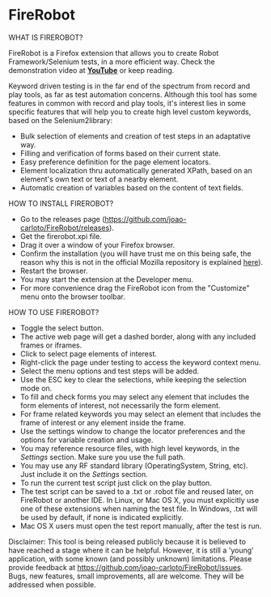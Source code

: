 FireRobot
=========

WHAT IS FIREROBOT?

FireRobot is a Firefox extension that allows you to create Robot Framework/Selenium tests, in a more efficient way. Check the demonstration video at <strong><a href='http://youtu.be/uzRwY6xkTC0' target='_blank'>YouTube</a></strong> or keep reading.

Keyword driven testing is in the far end of the spectrum from record and play tools, as far as test automation concerns. 
Although this tool has some features in common with record and play tools, it's interest lies in some specific features that will help you to create high level custom keywords, based on the Selenium2library:
- Bulk selection of elements and creation of test steps in an adaptative way.
- Filling and verification of forms based on their current state.
- Easy preference definition for the page element locators.
- Element localization thru automatically generated XPath, based on an element's own text or text of a nearby element.
- Automatic creation of variables based on the content of text fields.


HOW TO INSTALL FIREROBOT?

- Go to the releases page (https://github.com/joao-carloto/FireRobot/releases).
- Get the firerobot.xpi file.
- Drag it over a window of your Firefox browser.
- Confirm the installation (you will have trust me on this being safe, the reason why this is not in the official Mozilla repository is explained <a href="https://forums.mozilla.org/addons/viewtopic.php?f=21&t=19759">here</a>).
- Restart the browser.
- You may start the extension at the Developer menu.
- For more convenience drag the FireRobot icon from the "Customize" menu onto the browser toolbar.


HOW TO USE FIREROBOT?

- Toggle the select button.
- The active web page will get a dashed border, along with any included frames or iframes.
- Click to select page elements of interest.
- Right-click the page under testing to access the keyword context menu.
- Select the menu options and test steps will be added.
- Use the ESC key to clear the selections, while keeping the selection mode on.
- To fill and check forms you may select any element that includes the form elements of interest, not necessarily the form element.
- For frame related keywords you may select an element that includes the frame of interest or any element inside the frame.
- Use the settings window to change the locator preferences and the options for variable creation and usage.
- You may reference resource files, with high level keywords, in the *Settings* section. Make sure you use the full path.
- You may use any RF standard library (OperatingSystem, String, etc). Just include it on the *Settings* section.
- To run the current test script just click on the play button.
- The test script can be saved to a .txt or .robot file and reused later, on FireRobot or another IDE. In Linux, or Mac OS X, you must explicitly use one of these extensions when naming the test file. In Windows, .txt will be used by default, if none is indicated explicitly.
- Mac OS X users must open the test report manually, after the test is run.


Disclaimer: This tool is being released publicly because it is believed to have reached a stage where it can be helpful. However, it is still a 'young' application, with some known (and possibly unknown) limitations.
Please provide feedback at https://github.com/joao-carloto/FireRobot/issues. 
Bugs, new features, small improvements, all are welcome. They will be addressed when possible.
